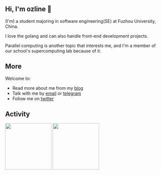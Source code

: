 ## Hi, I'm ozline 👋

(I'm) a student majoring in software engineering(SE) at Fuzhou University, China.

I love the golang and can also handle front-end development projects.

Parallel computing is another topic that interests me, and I'm a member of our school's supercomputing lab because of it.

## More
Welcome to:

- Read more about me from my [blog](https://www.ozline.icu/)
- Talk with me by [email](mailto:ozlinex@outlook.com) or [telegram](https://t.me/ozlinex)
- Follow me on [twitter](https://twitter.com/ozliinex) 

## Activity
<div>
	<img height="150px" src="https://github-readme-status.vercel.app/api?username=ozline&show_icons=true&bg_color=00000000&hide_title=true&show_icons=true&line_height=21" />
	<img height="150px" src="https://github-readme-status.vercel.app/api/top-langs/?username=ozline&layout=compact&hide_title=true&show_icons=trueline_height=21" />
</div>
